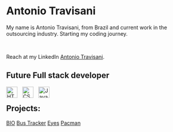  
#  Antonio Travisani
<p>My name is Antonio Travisani, from Brazil and current work in the outsourcing industry. Starting my coding journey.</p></br>
<p> Reach at my LinkedIn <a href="https://www.https://www.linkedin.com/in/antonio-travisani-junior-9a389044">Antonio Travisani</a>.</p>

## Future Full stack developer 

<img align="left" alt="HTML" width="30px" style="padding-right:10px;" src="https://cdn.jsdelivr.net/gh/devicons/devicon/icons/html5/html5-plain.svg" />
<img align="left" alt="CSS" width="30px" style="padding-right:10px;" src="https://cdn.jsdelivr.net/gh/devicons/devicon/icons/css3/css3-plain.svg" />
<img align="left" alt="JavaScript" width="30px" style="padding-right:10px;" src="https://cdn.jsdelivr.net/gh/devicons/devicon/icons/javascript/javascript-plain.svg" />


<br>

## Projects:

[BIO](https://Antoniotravisani.github.io/)
[Bus Tracker](https://github.com/Antoniotravisani/realtimebustracker)
[Eyes](https://github.com/Antoniotravisani/eyes)
[Pacman](https://github.com/Antoniotravisani/pacmen)


<br>




   
   
